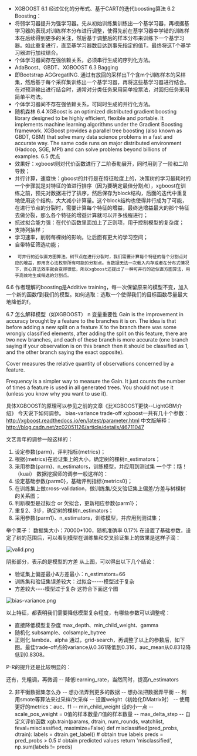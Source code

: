 - XGBOOST
6.1  经过优化的分布式、基于CART的迭代boosting算法
 6.2  Boosting：
-  	将弱学习器提升为强学习器。先从初始训练集训练出一个基学习器，再根据基学习器的表现对训练样本分布进行调整，使得先前在基学习器中学错的训练样本在后续得到更多的关注，然后基于调整后的样本分布来训练下一个基学习器。如此重复进行，直至基学习器数目达到事先指定的值T。最终将这T个基学习器进行加权结合。
-  	个体学习器间存在强依赖关系，必须串行生成的序列化方法。
-  	AdaBoost、GBDT、XGBOOST
6.3 Bagging
-  	即Bootstrap AGGregatING. 通过有放回的采样出T个含m个训练样本的采样集，然后基于每个采样集训练出一个基学习器，再将这些基学习器进行结合。在对预测输出进行结合时，通常对分类任务采用简单投票法，对回归任务采用简单平均法。
-  	个体学习器间不存在强依赖关系，可同时生成的并行化方法。
-  	随机森林
6.4 XGBoost is an optimized distributed gradient boosting library designed to be highly efficient, flexible and portable. It implements machine learning algorithms under the Gradient Boosting framework. XGBoost provides a parallel tree boosting (also known as GBDT, GBM) that solve many data science problems in a fast and accurate way. The same code runs on major distributed environment (Hadoop, SGE, MPI) and can solve problems beyond billions of examples.
6.5 优点
-  	效果好：xgboost则对代价函数进行了二阶泰勒展开，同时用到了一阶和二阶导数；
-  	并行计算，速度快：gboost的并行是在特征粒度上的，决策树的学习最耗时的一个步骤就是对特征的值进行排序（因为要确定最佳分割点），xgboost在训练之前，预先对数据进行了排序，然后保存为block结构，后面的迭代中重复地使用这个结构，大大减小计算量。这个block结构也使得并行成为了可能，在进行节点的分裂时，需要计算每个特征的增益，最终选增益最大的那个特征去做分裂，那么各个特征的增益计算就可以开多线程进行；
-  	抗过拟合能力强：在代价函数里面加上了正则项，用于控制模型的复杂度；
-  	支持列抽样；
-  	学习速率，削弱每棵树的影响，让后面有更大的学习空间；
-  	自带特征筛选功能；
-      可并行的近似直方图算法。树节点在进行分裂时，我们需要计算每个特征的每个分割点对应的增益，即用贪心法枚举所有可能的分割点。当数据无法一次载入内存或者在分布式情况下，贪心算法效率就会变得很低，所以xgboost还提出了一种可并行的近似直方图算法，用于高效地生成候选的分割点。
6.6 作者理解的boosting是Additive training，每一次保留原来的模型不变，加入一个新的函数f到我们的模型。如何选取：选取一个使得我们的目标函数尽量最大地降低的f。

6.7 怎么解释模型（如XGBOOST）
n  变量重要性
Gain is the improvement in accuracy brought by a feature to the branches it is on. The idea is that before adding a new split on a feature X to the branch there was some wrongly classified elements, after adding the split on this feature, there are two new branches, and each of these branch is more accurate (one branch saying if your observation is on this branch then it should be classified as 1, and the other branch saying the exact opposite).
 
Cover measures the relative quantity of observations concerned by a feature.
 
Frequency is a simpler way to measure the Gain. It just counts the number of times a feature is used in all generated trees. You should not use it (unless you know why you want to use it).




具体XGBOOST的原理可以参见之前的文章《比XGBOOST更快--LightGBM介绍》
今天说下如何调参。
bias-variance trade-off
xgboost一共有几十个参数：
http://xgboost.readthedocs.io/en/latest/parameter.html
中文版解释：
http://blog.csdn.net/zc02051126/article/details/46711047


文艺青年的调参一般这样的：
1. 设定参数{parm}，评判指标{metrics}；
2. 根据{metrics}在验证集上的大小，确定树的棵树n_estimators；
3. 采用参数{parm}、n_estimators，训练模型，并应用到测试集
一个字：糙！（kuai）
数据挖掘师的调参一般这样的：
1. 设定基础参数{parm0}，基础评判指标{metrics0}；
2. 在训练集上做cross-validation，做训练集/交叉验证集上偏差/方差与树棵树的关系图；
3. 判断模型是过拟合 or 欠拟合，更新相应参数{parm1}；
4. 重复2、3步，确定树的棵树n_estimators；
5. 采用参数{parm1}、n_estimators，训练模型，并应用到测试集；

举个栗子：
数据集大小：70000*100，随机准确率 0.17%
在设置了基础参数，设定了树的范围后，可以看到模型在训练集和交叉验证集上的效果是这样子滴：

![valid.png](valid.png)

阴影部分，表示的是模型的方差
从上图，可以得出以下几个结论：
- 验证集上偏差最小&方差最小：n_estimators=66
- 训练集和验证集误差较大：过拟合-----模型过于复杂
- 方差较大----模型过于复杂
这符合下面这个图

![bias-variance.png](bias-variance.png)

以上特征，都表明我们需要降低模型复杂程度，有哪些参数可以调整呢：
- 直接降低模型复杂度
max_depth、min_child_weight、gamma
- 随机化
subsample、colsample_bytree
- 正则化
lambda、alpha
通过，grid-search，再调整了以上的参数后，如下图。最佳trade-off点的variance从0.361降低到0.316，auc_mean从0.8312降低到0.8308。



P-R的提升还是比较明显的：




还有，先粗调，再微调
-- 降低learning_rate，当然同时，提高n_estimators



2. 非平衡数据集怎么办
-- 想办法弄到更多的数据
-- 想办法把数据弄平衡
-- 利用smote等算法来过采样/欠采样
-- 设置weight（初始化DMatrix时）
-- 使用更好的metrics：auc、f1
-- min_child_weight 设的小一点
-- scale_pos_weight = 0值的样本数量/1值的样本数量
-- max_delta_step
-- 自定义评价函数
xgb.train(params, dtrain, num_rounds, watchlist, feval=misclassified, maximize=False)
def misclassified(pred_probs, dtrain):
    labels = dtrain.get_label() # obtain true labels
    preds = pred_probs > 0.5 # obtain predicted values
    return 'misclassified', np.sum(labels != preds)

